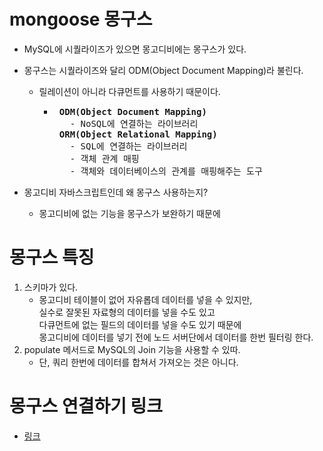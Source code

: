 # mongoose 몽구스

- MySQL에 시퀄라이즈가 있으면 몽고디비에는 몽구스가 있다.

- 몽구스는 시퀄라이즈와 달리 ODM(Object Document Mapping)라 불린다.

  - 릴레이션이 아니라 다큐먼트를 사용하기 때문이다.

    - <pre>
       <b>ODM(Object Document Mapping)</b>
         - NoSQL에 연결하는 라이브러리 
       <b>ORM(Object Relational Mapping)</b>
         - SQL에 연결하는 라이브러리
         - 객체 관계 매핑
         - 객체와 데이터베이스의 관계를 매핑해주는 도구
      </pre>

- 몽고디비 자바스크립트인데 왜 몽구스 사용하는지?
  - 몽고디비에 없는 기능을 몽구스가 보완하기 때문에

# 몽구스 특징

1. 스키마가 있다.
   - 몽고디비 테이블이 없어 자유롭데 데이터를 넣을 수 있지만,
     <br> 실수로 잘못된 자료형의 데이터를 넣을 수도 있고
     <br> 다큐먼트에 없는 필드의 데이터를 넣을 수도 있기 때문에
     <br> 몽고디비에 데이터를 넣기 전에 노드 서버단에서 데이터를 한번 필터링 한다.
2. populate 메서드로 MySQL의 Join 기능을 사용할 수 있따.
   - 단, 쿼리 한번에 데이터를 합쳐서 가져오는 것은 아니다.

# 몽구스 연결하기 링크

- [링크]()
